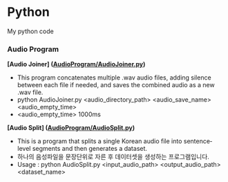 # Python
My python code

### Audio Program
**[Audio Joiner] ([AudioProgram/AudioJoiner.py](https://github.com/tine1117/Python/blob/main/AudioProgram/AudioJoiner.py))**
- This program concatenates multiple .wav audio files, adding silence between each file if needed, and saves the combined audio as a new .wav file.
- python AudioJoiner.py <audio_directory_path> <audio_save_name> <audio_empty_time>
- <audio_empty_time> 1000ms

**[Audio Split] ([AudioProgram/AudioSplit.py](https://github.com/tine1117/Python/blob/main/AudioProgram/AudioSplit.py))**
- This is a program that splits a single Korean audio file into sentence‐level segments and then generates a dataset.
- 하나의 음성파일을 문장단위로 자른 후 데이터셋을 생성하는 프로그램입니다.
- Usage : python AudioSplit.py <input_audio_path> <output_audio_path> <dataset_name>
